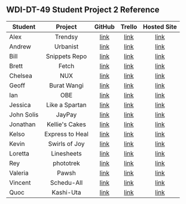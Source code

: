 ## WDI-DT-49 Student Project 2 Reference

| Student | Project | GitHub | Trello | Hosted Site |
|---|:---:|:---:|:---:|:---:|
| Alex | Trendsy | [link](https://github.com/arkauffman/trendsy) |  [link](https://trello.com/b/YCyKuEL2/trendsy) | [link](https://trendsy.herokuapp.com/) |
| Andrew | Urbanist | [link](https://github.com/incadenza/urbanist) |  [link](https://trello.com/b/ift1GZ5K/urbanist) | [link](https://urbanist.herokuapp.com/) |
| Bill | Snippets Repo | [link](https://github.com/billhsiao/snippetsrepo) |  [link](https://trello.com/b/JI2bBksK/snippets) | [link](https://snippetsrepo2.herokuapp.com/) |
| Brett | Fetch | [link](https://github.com/brettpfefferman/fetch_app) | [link](https://trello.com/b/1OMaiH5x/fetch-app)  | [link](https://aqueous-cove-74768.herokuapp.com/) |
| Chelsea | NUX | [link](https://github.com/bchelsea/nux_active) |  [link](https://trello.com/b/soJoGfdE/nux-active) | [link](https://nux-active.herokuapp.com/) |
| Geoff | Burat Wangi | [link](https://github.com/w1lujeng/gamelan_burat_wangi) |  [link](https://trello.com/b/xkpBeYN6/project-2-burat-wangi-web-application) | [link](https://gamelanburatwangi.herokuapp.com/) |
| Ian | OBE | [link](https://github.com/eanbuckles/obe) |  [link](https://trello.com/b/yLXjqQgb/obe) | [link](https://outofbodyexperience.herokuapp.com/) |
| Jessica | Like a Spartan | [link](https://github.com/jessbakk/tryout_app) |  [link](https://trello.com/b/3sxXbpxA/like-a-spartan) | [link](https://teamcaptain.herokuapp.com/login) |
| John Solis | JayPay | [link](https://github.com/johnmichael246/JayPay) |  [link](https://trello.com/b/rhBG4IwX/jaypay-userstories) | [link](https://jaypayroll.herokuapp.com/) |
| Jonathan | Kellie's Cakes | [link](https://github.com/jonneeboy/kellie_cakes) |  [link](https://trello.com/b/iplQC3CH/project-2) | [link](https://kelliecakes.herokuapp.com/) |
| Kelso | Express to Heal | [link](https://github.com/Kelso333/expresstohealapp) |  [link](https://trello.com/b/VvPoxY1w/express-to-heal) | [link](https://expresstoheal.herokuapp.com/) |
| Kevin | Swirls of Joy | [link](https://github.com/kevin2le/Swirls_of_Joy) |  [link](https://trello.com/b/MSXuEM8F/swirls-of-joy) | [link](https://swirlsofjoy.herokuapp.com/swirls) |
| Loretta | Linesheets | [link](https://github.com/lorettawang/project-2-linesheets) |  [link](https://trello.com/b/KBPe0YNG/project-2-linesheets) | [link](https://linesheets.herokuapp.com/) |
| Rey | phototrek | [link](https://github.com/twidget84/phototrek) |  [link](https://trello.com/b/lB5n5tUe/phototrek) | [link](http://phototrek.herokuapp.com/) |
| Valeria | Pawsh | [link](https://github.com/valeriaoshiro/pawsh) |  [link](https://trello.com/b/YYc8hVyy/pawsh) | [link](https://pawsh.herokuapp.com/) |
| Vincent | Schedu-All | [link](https://github.com/vtran95/scheduall) |  [link](https://trello.com/b/Z9BJNZAs/scheduall) | [link](https://scheduall.herokuapp.com/) |
| Quoc | Kashi-Uta | [link](https://github.com/quocbdo/kashi_uta) |  [link](https://trello.com/b/mLnyoOEi/project-2-kashi-uta) | [link](https://kashi-uta.herokuapp.com/) |

